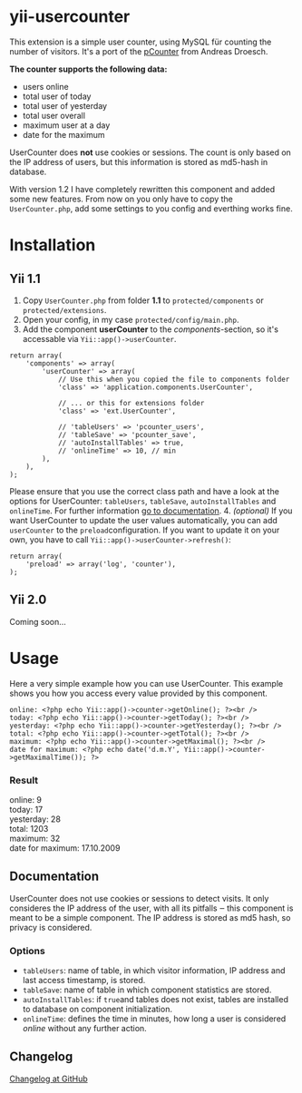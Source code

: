 # yii-usercounter

This extension is a simple user counter, using MySQL für counting the number of visitors. It's a port of the [pCounter](http://andreas.droesch.de/projekte/pcounter/) from Andreas Droesch.

**The counter supports the following data:**

* users online
* total user of today
* total user of yesterday
* total user overall
* maximum user at a day
* date for the maximum

UserCounter does **not** use cookies or sessions. The count is only based on the IP address of users, but this information is stored as md5-hash in database.

With version 1.2 I have completely rewritten this component and added some new features. From now on you only have to copy the `UserCounter.php`, add some settings to you config and everthing works fine.


# Installation

## Yii 1.1
1. Copy `UserCounter.php` from folder **1.1** to `protected/components` or `protected/extensions`.
2. Open your config, in my case `protected/config/main.php`.
3. Add the component **userCounter** to the *components*-section, so it's accessable via `Yii::app()->userCounter`.
```
return array(
    'components' => array(
        'userCounter' => array(
            // Use this when you copied the file to components folder
            'class' => 'application.components.UserCounter',

            // ... or this for extensions folder
            'class' => 'ext.UserCounter',

            // 'tableUsers' => 'pcounter_users',
            // 'tableSave' => 'pcounter_save',
            // 'autoInstallTables' => true,
            // 'onlineTime' => 10, // min
        ),
    ),
);
```
Please ensure that you use the correct class path and have a look at the options for UserCounter: `tableUsers`, `tableSave`, `autoInstallTables` and `onlineTime`. For further information [go to documentation](#documentation).
4. *(optional)* If you want UserCounter to update the user values automatically, you can add `userCounter` to the `preload`configuration. If you want to update it on your own, you have to call `Yii::app()->userCounter->refresh()`:
```
return array(
	'preload' => array('log', 'counter'),
);
```

## Yii 2.0

Coming soon...


# Usage

Here a very simple example how you can use UserCounter. This example shows you how you access every value provided by this component.
```
online: <?php echo Yii::app()->counter->getOnline(); ?><br />
today: <?php echo Yii::app()->counter->getToday(); ?><br />
yesterday: <?php echo Yii::app()->counter->getYesterday(); ?><br />
total: <?php echo Yii::app()->counter->getTotal(); ?><br />
maximum: <?php echo Yii::app()->counter->getMaximal(); ?><br />
date for maximum: <?php echo date('d.m.Y', Yii::app()->counter->getMaximalTime()); ?>
```
### Result

online: 9  
today: 17  
yesterday: 28  
total: 1203  
maximum: 32  
date for maximum: 17.10.2009


## Documentation

UserCounter does not use cookies or sessions to detect visits. It only consideres the IP address of the user, with all its pitfalls ‒ this component is meant to be a simple component. The IP address is stored as md5 hash, so privacy is considered.

### Options

* `tableUsers`: name of table, in which visitor information, IP address and last access timestamp, is stored.
* `tableSave`: name of table in which component statistics are stored.
* `autoInstallTables`: if `true`and tables does not exist, tables are installed to database on component initialization.
* `onlineTime`: defines the time in minutes, how long a user is considered *online* without any further action.

## Changelog

[Changelog at GitHub](https://github.com/armin-pfaeffle/yii-usercounter/tree/master/CHANGELOG.md)

